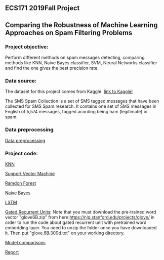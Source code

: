 ##  ECS171 2019Fall Project 

## Comparing the Robustness of Machine Learning Approaches on Spam Filtering Problems

### Project objective: 
Perform different methods on spam messages detecting, comparing methods like KNN, Naive Bayes classifier, SVM, Neural Networks classifier and find the one gives the best precision rate.

### Data source:    
The dataset for this project comes from Kaggle. [link to Kaggle!](https://www.kaggle.com/uciml/sms-spam-collection-dataset) 

The SMS Spam Collection is a set of SMS tagged messages that have been collected for SMS Spam research. It contains one set of SMS messages in English of 5,574 messages, tagged acording being ham (legitimate) or spam.  

### Data preprocessing
[Data preprocessing](https://github.com/ECS171-Project/Final-project/blob/master/Data%20Preprocessing.ipynb)

### Project code:   
[KNN](https://github.com/ECS171-Project/Final-project/blob/master/SVC%20and%20KNN.ipynb) 

[Support Vector Machine](https://github.com/ECS171-Project/Final-project/blob/master/SVC%20and%20KNN.ipynb) 

[Ramdon Forest](https://github.com/ECS171-Project/Final-project/blob/master/random_forest.ipynb)

[Naive Bayes](https://github.com/ECS171-Project/Final-project/blob/master/NaiiveBayes.ipynb)  

[LSTM](https://github.com/ECS171-Project/Final-project/blob/master/LSTM.ipynb) 

[Gated Recurrent Units](https://github.com/ECS171-Project/Final-project/blob/master/Gated%20Recurrent%20Neural%20Network%20(Embedding%20layer%20trained%20from%20scratch%20and%20pretrained%20layer).ipynb): Note that you must download the pre-trained word vector "glove6B.zip" from here:https://nlp.stanford.edu/projects/glove/ in order to run the code about gated recurrent unit with pretrained word embedding layer. You need to unzip the folder once you have downloaded it. Then put "glove.6B.300d.txt" on your working directory.

[Model comparisons](https://github.com/ECS171-Project/Final-project/blob/master/Models%20comparisons%20across%20different%20methods.ipynb)

[Report](https://github.com/ECS171-Project/Final-project/blob/master/Machine_Learning_Approaches_to_Spam_Filtering_Problems.pdf)


